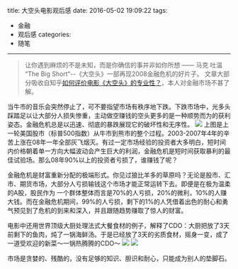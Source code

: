 title: 大空头电影观后感
date: 2016-05-02 19:09:22
tags: 
- 金融
- 观后感
categories:
- 随笔
---

> 让你遇到麻烦的不是未知，而是你确信的事并非如你所想 —— 马克 吐温
> “The Big Short“--《大空头》一部再现2008金融危机的好片子。
> 文章大部分吸收自知乎[如何评价电影《大空头》的专业性？](https://www.zhihu.com/question/39012069)，本人对金融市场不甚了解。

当牛市的音乐会突然停止了，可不要指望市场有秩序地下跌。下跌市场中，光多头踩踏足以让大部分人损失惨重，主动做空赚钱的空头更多的是一种顺势而为的获利姿态。金融危机总是以迅速、彻底的暴跌展现它的破坏性和无序性。
![](/images/c88f45c8d42e9b33517fef93a7d6d827_b.png)
上图是上一轮美国股市（标普500指数）从牛市到熊市的整个过程。2003-2007年4年的辛苦上涨在08年一年全部灰飞烟灭。有过一定市场经验的投资者大多明白，短时间内价格朝着单一方向大幅波动会产生巨大的利润，金融危机是短时间获取暴利的最佳试验场。那么08年90%以上的投资者亏损了，谁赚钱了呢？

金融危机是财富重新分配的极端形式。你见过狼比羊多的草原吗？无论是股市、汇市、期货市场，大部分人亏损输钱这个市场才能正常运转下去。即便是在极为温柔的A股，股民作为 一个群体整体而言是70%的人亏损，20%的微利，10%的人赚大钱。而在金融危机期间，99%的人亏损，剩下的1%的人凭借着出色的耐心和勇气预见到了危机的到来和深入，并且跟随趋势赚取了惊人的财富。

电影中还用世界顶级大厨处理法式大餐食材的例子，解释了CDO：大厨把放了3天前剩下的鱼肉，炖了一锅海鲜汤。于是已经放了3天的劣质食材，摇身一变，成了一道受欢迎的新菜～一锅热腾腾的CDO～
![](/images/8240db49e94324dbbb57595f3a179db0_b.png)
![](/images/0900eebaeadbdbcbafebd07a0d5ab3d3_b.png)

市场是贪婪的、残酷的，没有足够的知识、胆识和耐心，只能成为别人的垫脚石。
